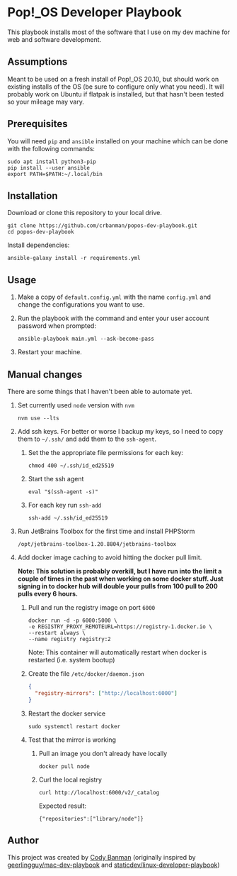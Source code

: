 # Pop!_OS Developer Playbook

This playbook installs most of the software that I use on my dev machine for web and software development.

## Assumptions

Meant to be used on a fresh install of Pop!_OS 20.10, but should work on existing installs of the OS (be sure to configure only what you need). It will probably work on Ubuntu if flatpak is installed, but that hasn't been tested so your mileage may vary.

## Prerequisites

You will need `pip` and `ansible` installed on your machine which can be done with the following commands:

```console
sudo apt install python3-pip
pip install --user ansible
export PATH=$PATH:~/.local/bin
```

## Installation

Download or clone this repository to your local drive.

```console
git clone https://github.com/crbanman/popos-dev-playbook.git
cd popos-dev-playbook
```

Install dependencies:

```console
ansible-galaxy install -r requirements.yml
```

## Usage

1. Make a copy of `default.config.yml` with the name `config.yml` and change the configurations you want to use.

1. Run the playbook with the command and enter your user account password when prompted:

   ```console
   ansible-playbook main.yml --ask-become-pass
   ```

1. Restart your machine.

## Manual changes

There are some things that I haven't been able to automate yet.

1. Set currently used `node` version with `nvm`

   ```console
   nvm use --lts
   ```

1. Add ssh keys. For better or worse I backup my keys, so I need to copy them to `~/.ssh/` and add them to the `ssh-agent`.

    1. Set the the appropriate file permissions for each key:

       ```command
       chmod 400 ~/.ssh/id_ed25519
       ```

    1. Start the ssh agent

        ```command
        eval "$(ssh-agent -s)"
        ```

    1. For each key run `ssh-add`

        ```command
        ssh-add ~/.ssh/id_ed25519
        ```

1. Run JetBrains Toolbox for the first time and install PHPStorm

   ```command
   /opt/jetbrains-toolbox-1.20.8804/jetbrains-toolbox
   ```

1. Add docker image caching to avoid hitting the docker pull limit.
   
   **Note: This solution is probably overkill, but I have run into the limit a couple of times in the past when working on some docker stuff. Just signing in to docker hub will double your pulls from 100 pull to 200 pulls every 6 hours.**

   1. Pull and run the registry image on port `6000`
    
      ```console
      docker run -d -p 6000:5000 \
      -e REGISTRY_PROXY_REMOTEURL=https://registry-1.docker.io \
      --restart always \
      --name registry registry:2
      ```

      Note: This container will automatically restart when docker is restarted (i.e. system bootup)

   1. Create the file `/etc/docker/daemon.json`

      ```json
      {
        "registry-mirrors": ["http://localhost:6000"]
      }
      ```

   1. Restart the docker service

      ```console
      sudo systemctl restart docker
      ```

   1. Test that the mirror is working

      1. Pull an image you don't already have locally
         ```console
         docker pull node
         ```
      1. Curl the local registry
         ```console
         curl http://localhost:6000/v2/_catalog
         ```
         Expected result:
         ```console
         {"repositories":["library/node"]}
         ```

## Author

This project was created by [Cody Banman](https://github.com/crbanman) (originally inspired by [geerlingguy/mac-dev-playbook](https://github.com/geerlingguy/mac-dev-playbook) and [staticdev/linux-developer-playbook](https://github.com/staticdev/linux-developer-playbook))

